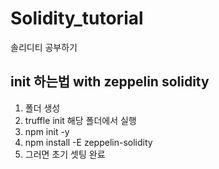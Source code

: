 # Solidity_tutorial
솔리디티 공부하기


## init 하는법 with zeppelin solidity

1. 폴더 생성
2. truffle init 해당 폴더에서 실행
3. npm init -y
4. npm install -E zeppelin-solidity
5. 그러면 초기 셋팅 완료
